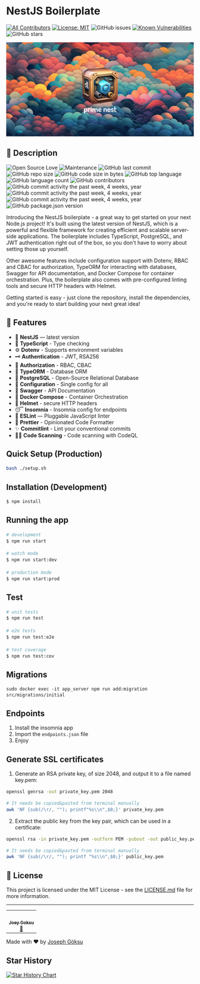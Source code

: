 # NestJS Boilerplate

[![All Contributors](https://img.shields.io/badge/all_contributors-1-orange.svg?style=flat-square)](#contributors)
[![License: MIT](https://img.shields.io/badge/License-MIT-yellow.svg)](https://opensource.org/licenses/MIT)
![GitHub issues](https://img.shields.io/github/issues/joeygoksu/prime-nestjs.svg)
[![Known Vulnerabilities](https://snyk.io/test/github/joeygoksu/prime-nestjs/badge.svg)](https://snyk.io/test/github/joeygoksu/prime-nestjs)
![GitHub stars](https://img.shields.io/github/stars/joeygoksu/prime-nestjs.svg?style=social&label=Star&maxAge=2592000)

<p align="left">
  <img src="documentation/prime-nestjs.jpg" width="600" alt="prime-nestjs">
</p>

## 📖 Description

![Open Source Love](https://badges.frapsoft.com/os/v1/open-source.svg?v=103)
![Maintenance](https://img.shields.io/maintenance/yes/2023.svg)
![GitHub last commit](https://img.shields.io/github/last-commit/joeygoksu/prime-nestjs.svg)
![GitHub repo size](https://img.shields.io/github/repo-size/joeygoksu/prime-nestjs.svg)
![GitHub code size in bytes](https://img.shields.io/github/languages/code-size/joeygoksu/prime-nestjs.svg)
![GitHub top language](https://img.shields.io/github/languages/top/joeygoksu/prime-nestjs.svg)
![GitHub language count](https://img.shields.io/github/languages/count/joeygoksu/prime-nestjs.svg)
![GitHub contributors](https://img.shields.io/github/contributors/joeygoksu/prime-nestjs.svg)
![GitHub commit activity the past week, 4 weeks, year](https://img.shields.io/github/commit-activity/y/joeygoksu/prime-nestjs.svg)
![GitHub commit activity the past week, 4 weeks, year](https://img.shields.io/github/commit-activity/m/joeygoksu/prime-nestjs.svg)
![GitHub commit activity the past week, 4 weeks, year](https://img.shields.io/github/commit-activity/w/joeygoksu/prime-nestjs.svg)
![GitHub package.json version](https://img.shields.io/github/package-json/v/joeygoksu/prime-nestjs.svg)

Introducing the NestJS boilerplate - a great way to get started on your next Node.js project! It's built using the latest version of NestJS, which is a powerful and flexible framework for creating efficient and scalable server-side applications. The boilerplate includes TypeScript, PostgreSQL, and JWT authentication right out of the box, so you don't have to worry about setting those up yourself.

Other awesome features include configuration support with Dotenv, RBAC and CBAC for authorization, TypeORM for interacting with databases, Swagger for API documentation, and Docker Compose for container orchestration. Plus, the boilerplate also comes with pre-configured linting tools and secure HTTP headers with Helmet.

Getting started is easy - just clone the repository, install the dependencies, and you're ready to start building your next great idea!

## 🚀 Features

- 📱 **NestJS** — latest version
- 🎉 **TypeScript** - Type checking
- ⚙️ **Dotenv** - Supports environment variables
- 🗝 **Authentication** - JWT, RSA256
- 🏬 **Authorization** - RBAC, CBAC
- 🏪 **TypeORM** - Database ORM
- 🏪 **PostgreSQL** - Open-Source Relational Database
- 🧠 **Configuration** - Single config for all
- 📃 **Swagger** - API Documentation
- 🐳 **Docker Compose** - Container Orchestration
- 🔐 **Helmet** - secure HTTP headers
- 😴 **Insomnia** - Insomnia config for endpoints
- 📏 **ESLint** — Pluggable JavaScript linter
- 💖 **Prettier** - Opinionated Code Formatter
- ✨ **Commitlint** - Lint your conventional commits
- 🕵️‍♂️ **Code Scanning** - Code scanning with CodeQL

## Quick Setup (Production)

```bash
bash ./setup.sh
```

## Installation (Development)

```bash
$ npm install
```

## Running the app

```bash
# development
$ npm run start

# watch mode
$ npm run start:dev

# production mode
$ npm run start:prod
```

## Test

```bash
# unit tests
$ npm run test

# e2e tests
$ npm run test:e2e

# test coverage
$ npm run test:cov
```
## Migrations
```
sudo docker exec -it app_server npm run add:migration src/migrations/initial
```
## Endpoints

1. Install the insomnia app
2. Import the `endpoints.json` file
3. Enjoy

## Generate SSL certificates

1.  Generate an RSA private key, of size 2048, and output it to a file named key.pem:

```bash
openssl genrsa -out private_key.pem 2048
```

```bash
# It needs be copied&pasted from terminal manually
awk 'NF {sub(/\r/, ""); printf"%s\\n",$0;}' private_key.pem
```

2.  Extract the public key from the key pair, which can be used in a certificate:

```bash
openssl rsa -in private_key.pem -outform PEM -pubout -out public_key.pem
```

```bash
# It needs be copied&pasted from terminal manually
awk 'NF {sub(/\r/, ""); printf "%s\\n",$0;}' public_key.pem
```

## 📝 License

This project is licensed under the MIT License - see the [LICENSE.md](LICENSE.md) file for more information.

<!-- ## 🌸 Built with template -->

---

<!-- ALL-CONTRIBUTORS-LIST:START - Do not remove or modify this section -->

<table>
  <tr>
    <td align="center"><a href="https://joeygoksu.com"><img src="https://avatars.githubusercontent.com/u/6523823?v=3?s=100" width="100px;" alt=""/><br /><sub><b>Joey Goksu</b></sub></a><br />
    <a href="https://joeygoksu.com/aboutme" title="About me">📖</a>
    </td>
</table>

<!-- ALL-CONTRIBUTORS-LIST:END -->

Made with ♥ by <a href="https://josephgoksu.com/">Joseph Göksu</a>

## Star History

[![Star History Chart](https://api.star-history.com/svg?repos=josephgoksu/prime-nestjs&type=Timeline)](https://star-history.com/#josephgoksu/prime-nestjs&Timeline)

